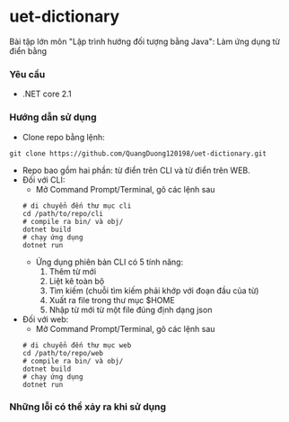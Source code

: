 # uet-dictionary
Bài tập lớn môn "Lập trình hướng đối tượng bằng Java": Làm ứng dụng từ điển bằng

### Yêu cầu
* .NET core 2.1

### Hướng dẫn sử dụng
* Clone repo bằng lệnh:
```shell
git clone https://github.com/QuangDuong120198/uet-dictionary.git
```
* Repo bao gồm hai phần: từ điển trên CLI và từ điển trên WEB.
* Đối với CLI:
    * Mở Command Prompt/Terminal, gõ các lệnh sau
    ```shell
    # di chuyển đến thư mục cli
    cd /path/to/repo/cli
    # compile ra bin/ và obj/
    dotnet build
    # chạy ứng dụng
    dotnet run
    ```
    * Ứng dụng phiên bản CLI có 5 tính năng:
        1. Thêm từ mới
        2. Liệt kê toàn bộ
        3. Tìm kiếm (chuỗi tìm kiếm phải khớp với đoạn đầu của từ)
        4. Xuất ra file trong thư mục $HOME
        5. Nhập từ mới từ một file đúng định dạng json
* Đối với web:
    * Mở Command Prompt/Terminal, gõ các lệnh sau
    ```shell
    # di chuyển đến thư mục web
    cd /path/to/repo/web
    # compile ra bin/ và obj/
    dotnet build
    # chạy ứng dụng
    dotnet run
    ```

### Những lỗi có thể xảy ra khi sử dụng

